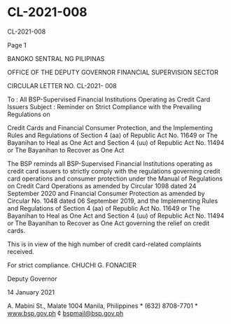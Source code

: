 # CL-2021-008

CL-2021-008

Page 1

BANGKO SENTRAL NG PILIPINAS

OFFICE OF THE DEPUTY GOVERNOR FINANCIAL SUPERVISION SECTOR

CIRCULAR LETTER NO. CL-2021- 008

To : All BSP-Supervised Financial Institutions Operating as Credit Card Issuers Subject : Reminder on Strict Compliance with the Prevailing Regulations on

Credit Cards and Financial Consumer Protection, and the Implementing Rules and Regulations of Section 4 (aa) of Republic Act No. 11649 or The Bayanihan to Heal as One Act and Section 4 (uu) of Republic Act No. 11494 or The Bayanihan to Recover as One Act

The BSP reminds all BSP-Supervised Financial Institutions operating as credit card issuers to strictly comply with the regulations governing credit card operations and consumer protection under the Manual of Regulations on Credit Card Operations as amended by Circular 1098 dated 24 September 2020 and Financial Consumer Protection as amended by Circular No. 1048 dated 06 September 2019, and the Implementing Rules and Regulations of Section 4 (aa) of Republic Act No. 11649 or The Bayanihan to Heal as One Act and Section 4 (uu) of Republic Act No. 11494 or The Bayanihan to Recover as One Act governing the relief on credit cards.

This is in view of the high number of credit card-related complaints received.

For strict compliance.  CHUCHI G. FONACIER

Deputy Governor

14 January 2021

A. Mabini St., Malate 1004 Manila, Philippines * (632) 8708-7701 * www.bsp.gov.ph ¢ bspmail@bsp.gov.ph
